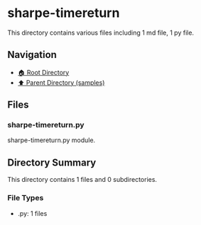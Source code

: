 # sharpe-timereturn

This directory contains various files including 1 md file, 1 py file.

## Navigation

* [🏠 Root Directory](/samples/sharpe-timereturn/../samples/sharpe-timereturn/..README.md)
* [⬆️ Parent Directory (samples)](../README.md)

## Files

### sharpe-timereturn.py

sharpe-timereturn.py module.

## Directory Summary

This directory contains 1 files and 0 subdirectories.

### File Types

* .py: 1 files

